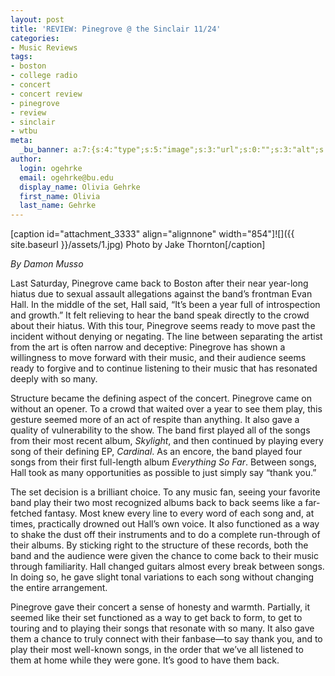 ```yaml
---
layout: post
title: 'REVIEW: Pinegrove @ the Sinclair 11/24'
categories:
- Music Reviews
tags:
- boston
- college radio
- concert
- concert review
- pinegrove
- review
- sinclair
- wtbu
meta:
  _bu_banner: a:7:{s:4:"type";s:5:"image";s:3:"url";s:0:"";s:3:"alt";s:0:"";s:7:"post_id";s:0:"";s:4:"html";s:0:"";s:8:"position";s:12:"contentWidth";s:7:"caption";s:0:"";}
author:
  login: ogehrke
  email: ogehrke@bu.edu
  display_name: Olivia Gehrke
  first_name: Olivia
  last_name: Gehrke
---
```

\[caption id="attachment\_3333" align="alignnone" width="854"\]![]({{ site.baseurl }}/assets/1.jpg) Photo by Jake Thornton\[/caption\]

_By Damon Musso_

Last Saturday, Pinegrove came back to Boston after their near year-long hiatus due to sexual assault allegations against the band’s frontman Evan Hall. In the middle of the set, Hall said, “It’s been a year full of introspection and growth.” It felt relieving to hear the band speak directly to the crowd about their hiatus. With this tour, Pinegrove seems ready to move past the incident without denying or negating. The line between separating the artist from the art is often narrow and deceptive: Pinegrove has shown a willingness to move forward with their music, and their audience seems ready to forgive and to continue listening to their music that has resonated deeply with so many.

Structure became the defining aspect of the concert. Pinegrove came on without an opener. To a crowd that waited over a year to see them play, this gesture seemed more of an act of respite than anything. It also gave a quality of vulnerability to the show. The band first played all of the songs from their most recent album, _Skylight_, and then continued by playing every song of their defining EP, _Cardinal_. As an encore, the band played four songs from their first full-length album _Everything So Far_. Between songs, Hall took as many opportunities as possible to just simply say “thank you.”

The set decision is a brilliant choice. To any music fan, seeing your favorite band play their two most recognized albums back to back seems like a far-fetched fantasy. Most knew every line to every word of each song and, at times, practically drowned out Hall’s own voice. It also functioned as a way to shake the dust off their instruments and to do a complete run-through of their albums. By sticking right to the structure of these records, both the band and the audience were given the chance to come back to their music through familiarity. Hall changed guitars almost every break between songs. In doing so, he gave slight tonal variations to each song without changing the entire arrangement.

Pinegrove gave their concert a sense of honesty and warmth. Partially, it seemed like their set functioned as a way to get back to form, to get to touring and to playing their songs that resonate with so many. It also gave them a chance to truly connect with their fanbase—to say thank you, and to play their most well-known songs, in the order that we’ve all listened to them at home while they were gone. It’s good to have them back.